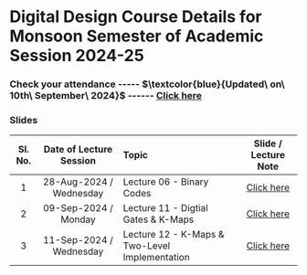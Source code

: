 # Digital Design Course Details for Monsoon Semester of Academic Session 2024-25

### Check your attendance ----- $\textcolor{blue}{Updated\ on\ 10th\ September\ 2024\}$ ------ [Click here](https://docs.google.com/spreadsheets/d/1g6Bkx4F0SZnFVuvpEhR2SipWDqnjD6bE/edit?usp=drive_link&ouid=116384381532910939364&rtpof=true&sd=true)



### Slides
| Sl. No. | Date of Lecture Session | Topic | Slide / Lecture Note|                                                                                              
|:---:|:--:|:--|:--------------------------:|
| 1       | 28-Aug-2024 / Wednesday      |Lecture 06 - Binary Codes        | [Click here]()| 
| 2       | 09-Sep-2024 / Monday         |Lecture 11 - Digtial Gates & K-Maps       | [Click here]()|   
| 3       | 11-Sep-2024 /  Wednesday     |Lecture 12 - K-Maps & Two-Level Implementation       | [Click here]()|  
